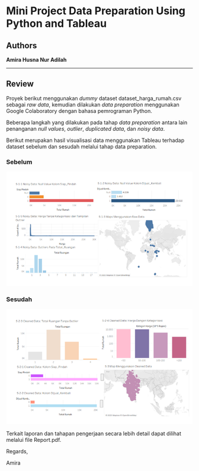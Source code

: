 # Mini Project Data Preparation Using Python and Tableau
## Authors
**Amira Husna Nur Adilah**

---
## Review
Proyek berikut menggunakan *dummy* dataset dataset_harga_rumah.csv sebagai *raw data*, kemudian dilakukan *data preparation* menggunakan Google Colaboratory dengan bahasa pemrograman Python.

Beberapa langkah yang dilakukan pada tahap *data preparation* antara lain penanganan *null values*, *outlier*, *duplicated data*, dan *noisy data*.

Berikut merupakan hasil visualisasi data menggunakan Tableau terhadap dataset sebelum dan sesudah melalui tahap data preparation.

### Sebelum
![before.png](image/before.png)

### Sesudah
![after.png](image/after.png)

Terkait laporan dan tahapan pengerjaan secara lebih detail dapat dilihat melalui file Report.pdf.

Regards,

Amira